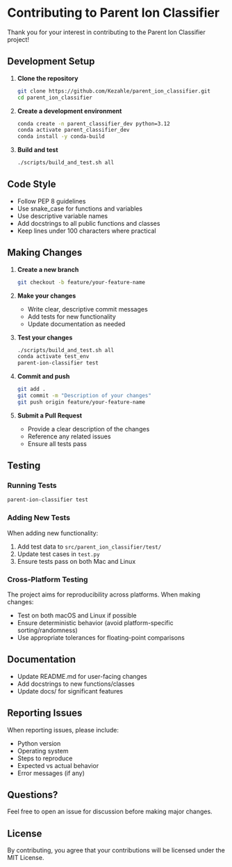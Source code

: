 # Contributing to Parent Ion Classifier

Thank you for your interest in contributing to the Parent Ion Classifier project!

## Development Setup

1. **Clone the repository**
   ```bash
   git clone https://github.com/Kezahle/parent_ion_classifier.git
   cd parent_ion_classifier
   ```

2. **Create a development environment**
   ```bash
   conda create -n parent_classifier_dev python=3.12
   conda activate parent_classifier_dev
   conda install -y conda-build
   ```

3. **Build and test**
   ```bash
   ./scripts/build_and_test.sh all
   ```

## Code Style

- Follow PEP 8 guidelines
- Use snake_case for functions and variables
- Use descriptive variable names
- Add docstrings to all public functions and classes
- Keep lines under 100 characters where practical

## Making Changes

1. **Create a new branch**
   ```bash
   git checkout -b feature/your-feature-name
   ```

2. **Make your changes**
   - Write clear, descriptive commit messages
   - Add tests for new functionality
   - Update documentation as needed

3. **Test your changes**
   ```bash
   ./scripts/build_and_test.sh all
   conda activate test_env
   parent-ion-classifier test
   ```

4. **Commit and push**
   ```bash
   git add .
   git commit -m "Description of your changes"
   git push origin feature/your-feature-name
   ```

5. **Submit a Pull Request**
   - Provide a clear description of the changes
   - Reference any related issues
   - Ensure all tests pass

## Testing

### Running Tests

```bash
parent-ion-classifier test
```

### Adding New Tests

When adding new functionality:
1. Add test data to `src/parent_ion_classifier/test/`
2. Update test cases in `test.py`
3. Ensure tests pass on both Mac and Linux

### Cross-Platform Testing

The project aims for reproducibility across platforms. When making changes:
- Test on both macOS and Linux if possible
- Ensure deterministic behavior (avoid platform-specific sorting/randomness)
- Use appropriate tolerances for floating-point comparisons

## Documentation

- Update README.md for user-facing changes
- Add docstrings to new functions/classes
- Update docs/ for significant features

## Reporting Issues

When reporting issues, please include:
- Python version
- Operating system
- Steps to reproduce
- Expected vs actual behavior
- Error messages (if any)

## Questions?

Feel free to open an issue for discussion before making major changes.

## License

By contributing, you agree that your contributions will be licensed under the MIT License.
